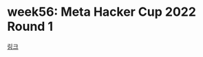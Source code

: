 # week56: Meta Hacker Cup 2022 Round 1

[링크](https://www.facebook.com/codingcompetitions/hacker-cup/2022/round-1)
